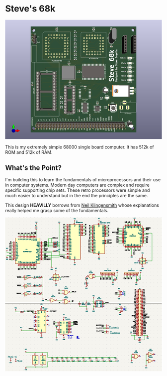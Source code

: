 # Steve's 68k

![Steve 68k](./Steve%2068k.png?raw=true "Steve 68k")

This is my extremely simple 68000 single board computer.  It has 512k of ROM and 512k of RAM.

## What's the Point?

I'm building this to learn the fundamentals of microprocessors and their use in computer systems.  Modern day computers are complex and require specific supporting chip sets.  These retro processors were simple and much easier to understand but in the end the principles are the same.


This design **HEAVILLY** borrows from [Neil Klingensmith](https://neilklingensmith.com/teaching/68khomebrew/) whose explanations really helped me grasp some of the fundamentals.


[![Schematic](/hardware/steve%2068k%20schematic.png?raw=true)](https://github.com/stevegg/Steve-68k/blob/master/hardware/Steve%2068k.pdf?raw=true)
